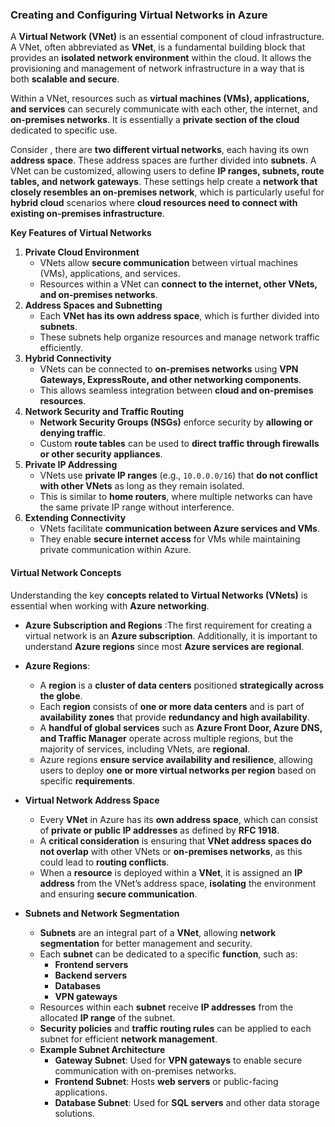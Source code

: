 ### **Creating and Configuring Virtual Networks in Azure**  
 
A **Virtual Network (VNet)** is an essential component of cloud infrastructure. A VNet, often abbreviated as **VNet**, is a fundamental building block that provides an **isolated network environment** within the cloud. It allows the provisioning and management of network infrastructure in a way that is both **scalable and secure**.  

Within a VNet, resources such as **virtual machines (VMs), applications, and services** can securely communicate with each other, the internet, and **on-premises networks**. It is essentially a **private section of the cloud** dedicated to specific use.  

Consider , there are **two different virtual networks**, each having its own **address space**. These address spaces are further divided into **subnets**. A VNet can be customized, allowing users to define **IP ranges, subnets, route tables, and network gateways**. These settings help create a **network that closely resembles an on-premises network**, which is particularly useful for **hybrid cloud** scenarios where **cloud resources need to connect with existing on-premises infrastructure**.  

**Key Features of Virtual Networks**  

1. **Private Cloud Environment**  
   - VNets allow **secure communication** between virtual machines (VMs), applications, and services.  
   - Resources within a VNet can **connect to the internet, other VNets, and on-premises networks**.  
2. **Address Spaces and Subnetting**  
   - Each **VNet has its own address space**, which is further divided into **subnets**.  
   - These subnets help organize resources and manage network traffic efficiently.  
3. **Hybrid Connectivity**  
   - VNets can be connected to **on-premises networks** using **VPN Gateways, ExpressRoute, and other networking components**.  
   - This allows seamless integration between **cloud and on-premises resources**.  
4. **Network Security and Traffic Routing**  
   - **Network Security Groups (NSGs)** enforce security by **allowing or denying traffic**.  
   - Custom **route tables** can be used to **direct traffic through firewalls or other security appliances**.  
5. **Private IP Addressing**  
   - VNets use **private IP ranges** (e.g., `10.0.0.0/16`) that **do not conflict with other VNets** as long as they remain isolated.  
   - This is similar to **home routers**, where multiple networks can have the same private IP range without interference.  
6. **Extending Connectivity**  
   - VNets facilitate **communication between Azure services and VMs**.  
   - They enable **secure internet access** for VMs while maintaining private communication within Azure.  


#### **Virtual Network Concepts**  

Understanding the key **concepts related to Virtual Networks (VNets)** is essential when working with **Azure networking**.  

- **Azure Subscription and Regions**  :The first requirement for creating a virtual network is an **Azure subscription**. Additionally, it is important to understand **Azure regions** since most **Azure services are regional**.  

- **Azure Regions**:  
  - A **region** is a **cluster of data centers** positioned **strategically across the globe**.  
  - Each **region** consists of **one or more data centers** and is part of **availability zones** that provide **redundancy and high availability**.  
  - A **handful of global services** such as **Azure Front Door, Azure DNS, and Traffic Manager** operate across multiple regions, but the majority of services, including VNets, are **regional**.  
  - Azure regions **ensure service availability and resilience**, allowing users to deploy **one or more virtual networks per region** based on specific **requirements**.  

- **Virtual Network Address Space**  
    - Every **VNet** in Azure has its **own address space**, which can consist of **private or public IP addresses** as defined by **RFC 1918**.  
    - A **critical consideration** is ensuring that **VNet address spaces do not overlap** with other VNets or **on-premises networks**, as this could lead to **routing conflicts**.  
    - When a **resource** is deployed within a **VNet**, it is assigned an **IP address** from the VNet’s address space, **isolating** the environment and ensuring **secure communication**.  

- **Subnets and Network Segmentation**  
    - **Subnets** are an integral part of a **VNet**, allowing **network segmentation** for better management and security.  
    - Each **subnet** can be dedicated to a specific **function**, such as:  
        - **Frontend servers**  
        - **Backend servers**  
        - **Databases**  
        - **VPN gateways**  
    - Resources within each **subnet** receive **IP addresses** from the allocated **IP range** of the subnet.  
    - **Security policies** and **traffic routing rules** can be applied to each subnet for efficient **network management**.  
    - **Example Subnet Architecture**  
        - **Gateway Subnet**: Used for **VPN gateways** to enable secure communication with on-premises networks.  
        - **Frontend Subnet**: Hosts **web servers** or public-facing applications.  
        - **Database Subnet**: Used for **SQL servers** and other data storage solutions.  